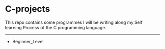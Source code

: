 # C-projects

This repo contains some programmes I will be writing along my Self learning Process
of the C programming language.

---

- Beginner_Level
